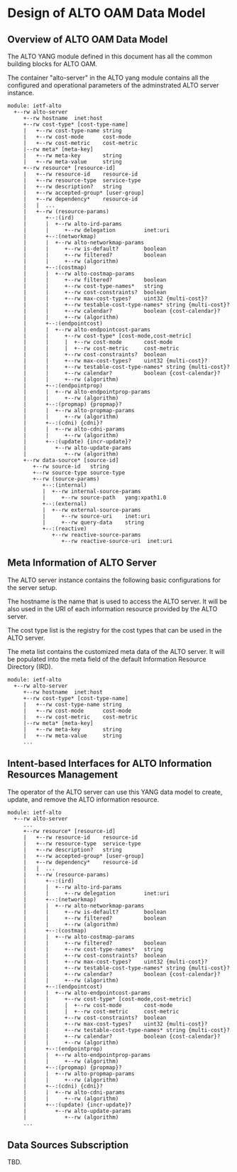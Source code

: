 # Design of ALTO OAM Data Model

## Overview of ALTO OAM Data Model

The ALTO YANG module defined in this document has all the common building blocks
for ALTO OAM.

The container "alto-server" in the ALTO yang module contains all the configured
and operational parameters of the adminstrated ALTO server instance.

~~~
module: ietf-alto
  +--rw alto-server
     +--rw hostname  inet:host
     +--rw cost-type* [cost-type-name]
     |   +--rw cost-type-name string
     |   +--rw cost-mode      cost-mode
     |   +--rw cost-metric    cost-metric
     |--rw meta* [meta-key]
     |   +--rw meta-key       string
     |   +--rw meta-value     string
     +--rw resource* [resource-id]
     |   +--rw resource-id    resource-id
     |   +--rw resource-type  service-type
     |   +--rw description?   string
     |   +--rw accepted-group* [user-group]
     |   +--rw dependency*    resource-id
     |   |  ...
     |   +--rw (resource-params)
     |      +--:(ird)
     |      |  +--rw alto-ird-params
     |      |     +--rw delegation         inet:uri
     |      +--:(networkmap)
     |      |  +--rw alto-networkmap-params
     |      |     +--rw is-default?        boolean
     |      |     +--rw filtered?          boolean
     |      |     +--rw (algorithm)
     |      +--:(costmap)
     |      |  +--rw alto-costmap-params
     |      |     +--rw filtered?          boolean
     |      |     +--rw cost-type-names*   string
     |      |     +--rw cost-constraints?  boolean
     |      |     +--rw max-cost-types?    uint32 {multi-cost}?
     |      |     +--rw testable-cost-type-names* string {multi-cost}?
     |      |     +--rw calendar?          boolean {cost-calendar}?
     |      |     +--rw (algorithm)
     |      +--:(endpointcost)
     |      |  +--rw alto-endpointcost-params
     |      |     +--rw cost-type* [cost-mode,cost-metric]
     |      |     |  +--rw cost-mode       cost-mode
     |      |     |  +--rw cost-metric     cost-metric
     |      |     +--rw cost-constraints?  boolean
     |      |     +--rw max-cost-types?    uint32 {multi-cost}?
     |      |     +--rw testable-cost-type-names* string {multi-cost}?
     |      |     +--rw calendar?          boolean {cost-calendar}?
     |      |     +--rw (algorithm)
     |      +--:(endpointprop)
     |      |  +--rw alto-endpointprop-params
     |      |     +--rw (algorithm)
     |      +--:(propmap) {propmap}?
     |      |  +--rw alto-propmap-params
     |      |     +--rw (algorithm)
     |      +--:(cdni) {cdni}?
     |      |  +--rw alto-cdni-params
     |      |     +--rw (algorithm)
     |      +--:(update) {incr-update}?
     |         +--rw alto-update-params
     |            +--rw (algorithm)
     +--rw data-source* [source-id]
        +--rw source-id   string
        +--rw source-type source-type
        +--rw (source-params)
           +--:(internal)
           |  +--rw internal-source-params
           |     +--rw source-path   yang:xpath1.0
           +--:(external)
           |  +--rw external-source-params
           |     +--rw source-uri    inet:uri
           |     +--rw query-data    string
           +--:(reactive)
              +--rw reactive-source-params
                 +--rw reactive-source-uri  inet:uri
~~~

## Meta Information of ALTO Server

The ALTO server instance contains the following basic configurations for the
server setup. 

The hostname is the name that is used to access the ALTO server. It will be also
used in the URI of each information resource provided by the ALTO server.

The cost type list is the registry for the cost types that can be used in the
ALTO server.

The meta list contains the customized meta data of the ALTO server. It will be
populated into the meta field of the default Information Resource Directory
(IRD).

~~~
module: ietf-alto
  +--rw alto-server
     +--rw hostname  inet:host
     +--rw cost-type* [cost-type-name]
     |   +--rw cost-type-name string
     |   +--rw cost-mode      cost-mode
     |   +--rw cost-metric    cost-metric
     |--rw meta* [meta-key]
     |   +--rw meta-key       string
     |   +--rw meta-value     string
     ...
~~~

## Intent-based Interfaces for ALTO Information Resources Management

The operator of the ALTO server can use this YANG data model to create, update,
and remove the ALTO information resource.

~~~
module: ietf-alto
  +--rw alto-server
     ...
     +--rw resource* [resource-id]
     |   +--rw resource-id    resource-id
     |   +--rw resource-type  service-type
     |   +--rw description?   string
     |   +--rw accepted-group* [user-group]
     |   +--rw dependency*    resource-id
     |   |  ...
     |   +--rw (resource-params)
     |      +--:(ird)
     |      |  +--rw alto-ird-params
     |      |     +--rw delegation         inet:uri
     |      +--:(networkmap)
     |      |  +--rw alto-networkmap-params
     |      |     +--rw is-default?        boolean
     |      |     +--rw filtered?          boolean
     |      |     +--rw (algorithm)
     |      +--:(costmap)
     |      |  +--rw alto-costmap-params
     |      |     +--rw filtered?          boolean
     |      |     +--rw cost-type-names*   string
     |      |     +--rw cost-constraints?  boolean
     |      |     +--rw max-cost-types?    uint32 {multi-cost}?
     |      |     +--rw testable-cost-type-names* string {multi-cost}?
     |      |     +--rw calendar?          boolean {cost-calendar}?
     |      |     +--rw (algorithm)
     |      +--:(endpointcost)
     |      |  +--rw alto-endpointcost-params
     |      |     +--rw cost-type* [cost-mode,cost-metric]
     |      |     |  +--rw cost-mode       cost-mode
     |      |     |  +--rw cost-metric     cost-metric
     |      |     +--rw cost-constraints?  boolean
     |      |     +--rw max-cost-types?    uint32 {multi-cost}?
     |      |     +--rw testable-cost-type-names* string {multi-cost}?
     |      |     +--rw calendar?          boolean {cost-calendar}?
     |      |     +--rw (algorithm)
     |      +--:(endpointprop)
     |      |  +--rw alto-endpointprop-params
     |      |     +--rw (algorithm)
     |      +--:(propmap) {propmap}?
     |      |  +--rw alto-propmap-params
     |      |     +--rw (algorithm)
     |      +--:(cdni) {cdni}?
     |      |  +--rw alto-cdni-params
     |      |     +--rw (algorithm)
     |      +--:(update) {incr-update}?
     |         +--rw alto-update-params
     |            +--rw (algorithm)
     ...
~~~

## Data Sources Subscription

TBD.

<!-- End of sections -->